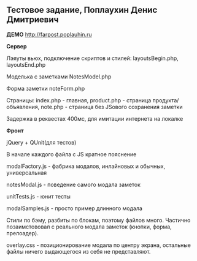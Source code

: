 Тестовое задание, Поплаухин Денис Дмитриевич
------
**ДЕМО**
http://farpost.poplauhin.ru

**Сервер**

Лэяуты вьюх, подключение скриптов и стилей: layoutsBegin.php, layoutsEnd.php

Моделька с заметками NotesModel.php

Форма заметки noteForm.php

Страницы: index.php - главная, product.php - страница продукта/объявления, note.php - страница без JSового сохранения заметки

Задержка в реквестах 400мс, для имитации интернета на локалке

**Фронт**

jQuery + QUnit(для тестов)
 
В начале каждого файла c JS кратное пояснение

modalFactory.js - фабрика модалов, инлайновых и обычных, универсальная

notesModal.js - поведение самого модала заметок

unitTests.js - юнит тесты

modalSamples.js - просто пример длинного модала

Стили по бэму, разбиты по блокам, поэтому файлов много. Частично позаимстововал с реального модала заметок (кнопки, форма, прелоадер).

overlay.css - позиционирование модала по центру экрана, остальные файлы ничего выдающегося из себя не представляют.

